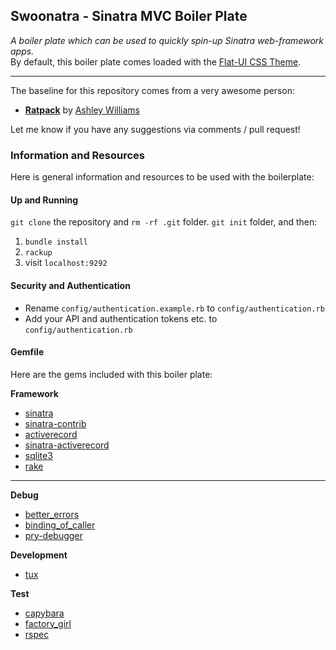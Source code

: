## Swoonatra - Sinatra MVC Boiler Plate  

*A boiler plate which can be used to quickly spin-up Sinatra web-framework apps.*  
By default, this boiler plate comes loaded with the [Flat-UI CSS Theme](designmodo.github.io/Flat-UI/‎).

---

The baseline for this repository comes from a very awesome person:

- **[Ratpack](https://github.com/ashleygwilliams/ratpack)** by [Ashley Williams](www.github.com/ashleygwilliams)

Let me know if you have any suggestions via comments / pull request!

### Information and Resources

Here is general information and resources to be used with the boilerplate:

#### Up and Running

`git clone` the repository and `rm -rf .git` folder. `git init` folder, and then:

1. `bundle install`
2. `rackup`
3. visit `localhost:9292`

#### Security and Authentication

- Rename `config/authentication.example.rb` to `config/authentication.rb`
- Add your API and authentication tokens etc. to `config/authentication.rb`

#### Gemfile

Here are the gems included with this boiler plate:

**Framework**  

- [sinatra](http://www.sinatrarb.com/)
- [sinatra-contrib](https://github.com/sinatra/sinatra-contrib)
- [activerecord](http://guides.rubyonrails.org/active_record_querying.html)
- [sinatra-activerecord](https://github.com/bmizerany/sinatra-activerecord)
- [sqlite3](https://github.com/luislavena/sqlite3-ruby)
- [rake](http://rake.rubyforge.org/)

---

**Debug**  

- [better_errors](https://github.com/charliesome/better_errors)
- [binding_of_caller](https://github.com/banister/binding_of_caller)
- [pry-debugger](https://github.com/nixme/pry-debugger)

**Development**  

- [tux](https://github.com/cldwalker/tux)


**Test**

- [capybara](www.test.com)
- [factory_girl](www.test.com)
- [rspec](www.test.com)